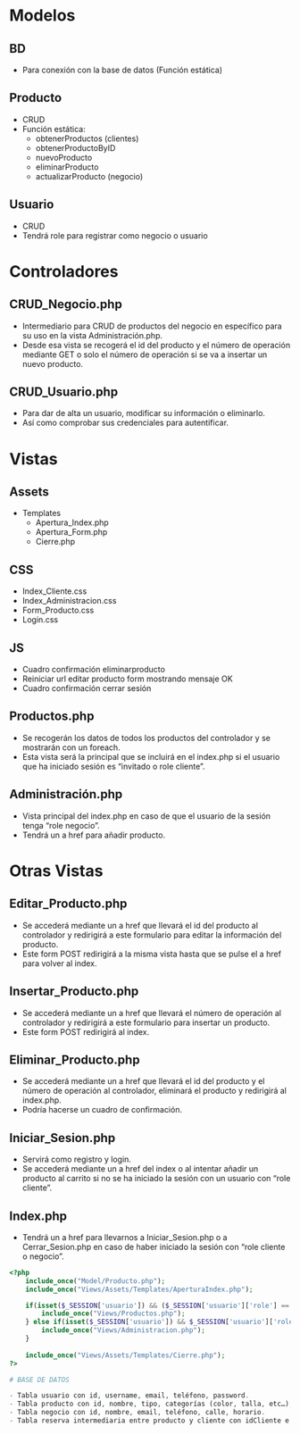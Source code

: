 # Modelos

## BD
- Para conexión con la base de datos (Función estática)

## Producto
- CRUD 
- Función estática:
  - obtenerProductos (clientes)
  - obtenerProductoByID
  - nuevoProducto
  - eliminarProducto
  - actualizarProducto (negocio)

## Usuario
- CRUD 
- Tendrá role para registrar como negocio o usuario

# Controladores

## CRUD_Negocio.php
- Intermediario para CRUD de productos del negocio en específico para su uso en la vista Administración.php. 
- Desde esa vista se recogerá el id del producto y el número de operación mediante GET o solo el número de operación si se va a insertar un nuevo producto.

## CRUD_Usuario.php
- Para dar de alta un usuario, modificar su información o eliminarlo. 
- Así como comprobar sus credenciales para autentificar.

# Vistas

## Assets
- Templates
  - Apertura_Index.php
  - Apertura_Form.php
  - Cierre.php

## CSS
- Index_Cliente.css
- Index_Administracion.css
- Form_Producto.css
- Login.css

## JS
- Cuadro confirmación eliminarproducto
- Reiniciar url editar producto form mostrando mensaje OK
- Cuadro confirmación cerrar sesión

## Productos.php
- Se recogerán los datos de todos los productos del controlador y se mostrarán con un foreach.
- Esta vista será la principal que se incluirá en el index.php si el usuario que ha iniciado sesión es “invitado o role cliente”.

## Administración.php
- Vista principal del index.php en caso de que el usuario de la sesión tenga “role negocio”.
- Tendrá un a href para añadir producto.

# Otras Vistas

## Editar_Producto.php
- Se accederá mediante un a href que llevará el id del producto al controlador y redirigirá a este formulario para editar la información del producto.
- Este form POST redirigirá a la misma vista hasta que se pulse el a href para volver al index.

## Insertar_Producto.php
- Se accederá mediante un a href que llevará el número de operación al controlador y redirigirá a este formulario para insertar un producto.
- Este form POST redirigirá al index.

## Eliminar_Producto.php
- Se accederá mediante un a href que llevará el id del producto y el número de operación al controlador, eliminará el producto y redirigirá al index.php. 
- Podría hacerse un cuadro de confirmación.

## Iniciar_Sesion.php
- Servirá como registro y login.
- Se accederá mediante un a href del index o al intentar añadir un producto al carrito si no se ha iniciado la sesión con un usuario con “role cliente”.

## Index.php
- Tendrá un a href para llevarnos a Iniciar_Sesion.php o a Cerrar_Sesion.php en caso de haber iniciado la sesión con “role cliente o negocio”.

```php
<?php  
    include_once("Model/Producto.php");
    include_once("Views/Assets/Templates/AperturaIndex.php");

    if(isset($_SESSION['usuario']) && ($_SESSION['usuario']['role'] == "cliente" || $_SESSION['usuario']['role'] == "invitado")){
        include_once("Views/Productos.php");
    } else if(isset($_SESSION['usuario']) && $_SESSION['usuario']['role'] == "negocio"){
        include_once("Views/Administracion.php");
    }  
   
    include_once("Views/Assets/Templates/Cierre.php");
?>

# BASE DE DATOS

- Tabla usuario con id, username, email, teléfono, password.
- Tabla producto con id, nombre, tipo, categorías (color, talla, etc…), precio, idTienda.
- Tabla negocio con id, nombre, email, teléfono, calle, horario.
- Tabla reserva intermediaria entre producto y cliente con idCliente e idProducto.
